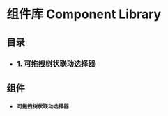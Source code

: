 # 组件库 Component Library

## 目录

- ### [1. 可拖拽树状联动选择器](#可拖拽树状联动选择器)
  <!-- * ### [2. 可拖拽树状联动选择器test](#可拖拽树状联动选择器test) -->

## 组件

- #### `可拖拽树状联动选择器`
  <br><br>

<!-- * #### `可拖拽树状联动选择器test`
![可拖拽树状联动选择器](./assets/draggable-selector.gif) -->
